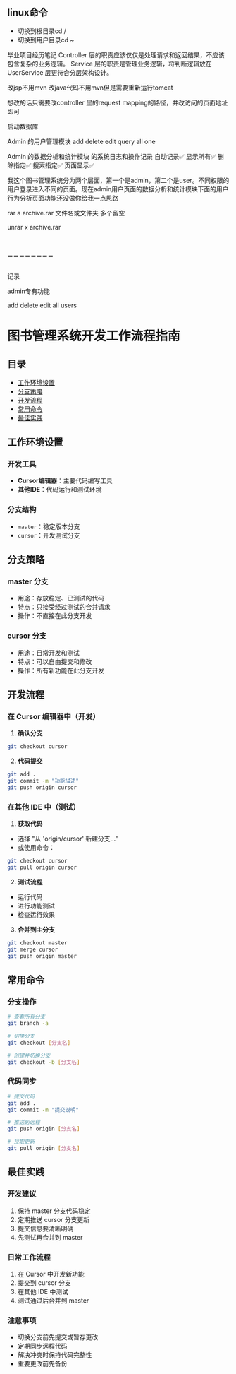 ## linux命令
- 切换到根目录cd /
- 切换到用户目录cd ~

毕业项目经历笔记
Controller 层的职责应该仅仅是处理请求和返回结果，不应该包含复杂的业务逻辑。
Service 层的职责是管理业务逻辑，将判断逻辑放在 UserService 层更符合分层架构设计。

改jsp不用mvn
改java代码不用mvn但是需要重新运行tomcat

想改的话只需要改controller 里的request mapping的路径，并改访问的页面地址即可

启动数据库


Admin 的用户管理模块
add
delete
edit
query all one

Admin 的数据分析和统计模块 的系统日志和操作记录
自动记录✅
显示所有✅
删除指定✅
搜索指定✅
页面显示✅



我这个图书管理系统分为两个层面，第一个是admin，第二个是user。不同权限的用户登录进入不同的页面。现在admin用户页面的数据分析和统计模块下面的用户行为分析页面功能还没做你给我一点思路




rar a archive.rar 文件名或文件夹 多个留空

unrar x archive.rar

# --------
记录


admin专有功能

add
delete
edit
all users







# 图书管理系统开发工作流程指南

## 目录
- [工作环境设置](#工作环境设置)
- [分支策略](#分支策略)
- [开发流程](#开发流程)
- [常用命令](#常用命令)
- [最佳实践](#最佳实践)

## 工作环境设置

### 开发工具
- **Cursor编辑器**：主要代码编写工具
- **其他IDE**：代码运行和测试环境

### 分支结构
- `master`：稳定版本分支
- `cursor`：开发测试分支

## 分支策略

### master 分支
- 用途：存放稳定、已测试的代码
- 特点：只接受经过测试的合并请求
- 操作：不直接在此分支开发

### cursor 分支
- 用途：日常开发和测试
- 特点：可以自由提交和修改
- 操作：所有新功能在此分支开发

## 开发流程

### 在 Cursor 编辑器中（开发）

1. **确认分支**
```bash
git checkout cursor
```

2. **代码提交**
```bash
git add .
git commit -m "功能描述"
git push origin cursor
```

### 在其他 IDE 中（测试）

1. **获取代码**
- 选择 "从 'origin/cursor' 新建分支..."
- 或使用命令：
```bash
git checkout cursor
git pull origin cursor
```

2. **测试流程**
- 运行代码
- 进行功能测试
- 检查运行效果

3. **合并到主分支**
```bash
git checkout master
git merge cursor
git push origin master
```

## 常用命令

### 分支操作
```bash
# 查看所有分支
git branch -a

# 切换分支
git checkout [分支名]

# 创建并切换分支
git checkout -b [分支名]
```

### 代码同步
```bash
# 提交代码
git add .
git commit -m "提交说明"

# 推送到远程
git push origin [分支名]

# 拉取更新
git pull origin [分支名]
```

## 最佳实践

### 开发建议
1. 保持 master 分支代码稳定
2. 定期推送 cursor 分支更新
3. 提交信息要清晰明确
4. 先测试再合并到 master

### 日常工作流程
1. 在 Cursor 中开发新功能
2. 提交到 cursor 分支
3. 在其他 IDE 中测试
4. 测试通过后合并到 master

### 注意事项
- 切换分支前先提交或暂存更改
- 定期同步远程代码
- 解决冲突时保持代码完整性
- 重要更改前先备份